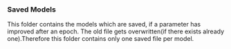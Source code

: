 ### Saved Models

This folder contains the models which are saved, if a parameter has improved after an epoch.
The old file gets overwritten(if there exists already one).Therefore this folder contains only
one saved file per model.
